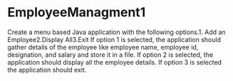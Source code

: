# EmployeeManagment1
Create a menu based Java application with the following options.1. Add an Employee2.Display All3.Exit If option 1 is selected, the application should gather details of the employee like employee name, employee id, designation, and salary and store it in a file. If option 2 is selected, the application should display all the employee details. If option 3 is selected the application should exit.
